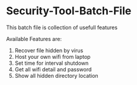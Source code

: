 # Security-Tool-Batch-File

This batch file is collection of usefull features

   Available Features are:

1. Recover file hidden by virus
2. Host your own wifi from laptop
3. Set time for interval shutdown
4. Get all wifi detail and password
5. Show all hidden directory location
